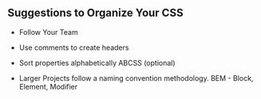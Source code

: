 ## Suggestions to Organize Your CSS
- Follow Your Team

- Use comments to create headers

- Sort properties alphabetically ABCSS (optional)

- Larger Projects follow a naming convention methodology. BEM - Block, Element, Modifier

